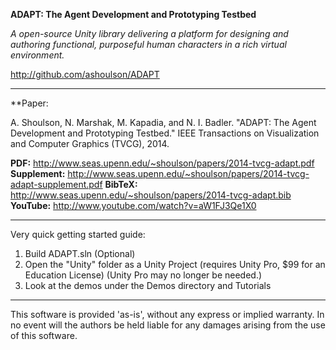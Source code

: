 **ADAPT: The Agent Development and Prototyping Testbed**

*A open-source Unity library delivering a platform for designing and authoring functional, purposeful human characters in a rich virtual environment.* 

http://github.com/ashoulson/ADAPT

---

**Paper:

A. Shoulson, N. Marshak, M. Kapadia, and N. I. Badler. "ADAPT: The Agent Development and Prototyping Testbed." IEEE Transactions on Visualization and Computer Graphics (TVCG), 2014.

**PDF:** http://www.seas.upenn.edu/~shoulson/papers/2014-tvcg-adapt.pdf
**Supplement:** http://www.seas.upenn.edu/~shoulson/papers/2014-tvcg-adapt-supplement.pdf
**BibTeX:** http://www.seas.upenn.edu/~shoulson/papers/2014-tvcg-adapt.bib
**YouTube:** http://www.youtube.com/watch?v=aW1FJ3Qe1X0

---

Very quick getting started guide:

1. Build ADAPT.sln (Optional)
2. Open the "Unity" folder as a Unity Project (requires Unity Pro, $99 for an Education License)
(Unity Pro may no longer be needed.)
3. Look at the demos under the Demos directory and Tutorials

---

This software is provided 'as-is', without any express or implied warranty.  In no event will the authors be held liable for any damages arising from the use of this software.
